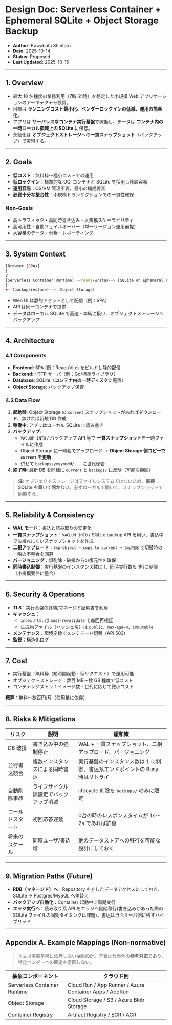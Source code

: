 # Design Doc: Serverless Container + Ephemeral SQLite + Object Storage Backup

- **Author:** Kawabata Shintaro
- **Date:** 2025-10-14
- **Status:** Proposed
- **Last Updated:** 2025-10-15

---

## 1. Overview

- 最大 10 名程度の業務利用（7時-21時）を想定した小規模 Web アプリケーションのアーキテクチャ設計。
- 目標は **ランニングコスト最小化、ベンダーロックインの低減、運用の簡素化**。
- アプリは **サーバレスなコンテナ実行基盤**で稼働し、データは **コンテナ内の一時ローカル領域上の SQLite** に保存。
- 永続化は **オブジェクトストレージ**への**一貫スナップショット**（バックアップ）で実現する。

---

## 2. Goals

- **低コスト**：無料枠〜極小コストでの運用
- **低ロックイン**：標準的な OCI コンテナと SQLite を採用し移設容易
- **運用容易**：OS/VM 管理不要、最小の構成要素
- **必要十分な整合性**：小規模トランザクションでの一貫性確保

### Non-Goals
- 高トラフィック・高同時書き込み・大規模スケーラビリティ
- 高可用性・自動フェイルオーバー（単一リージョン運用前提）
- 大容量のデータ・分析・レポーティング

---

## 3. System Context
```bash
[Browser (SPA)]
|
v
[Serverless Container Runtime] --reads/writes--> [SQLite on Ephemeral Local FS]
|
+--(backup/restore)--> [Object Storage]
```

- Web UI は静的アセットとして配信（例：SPA）
- API は同一コンテナで提供
- データはローカル SQLite で高速・単純に扱い、オブジェクトストレージへバックアップ

---

## 4. Architecture

### 4.1 Components
- **Frontend**: SPA (例：React/Vite) をビルドし静的配信
- **Backend**: HTTP サーバ（例：Go/標準ライブラリ）
- **Database**: SQLite（**コンテナ内の一時ディスク**に配置）
- **Object Storage**: バックアップ保管

### 4.2 Data Flow
1. **起動時**: Object Storage の `current` スナップショットがあればダウンロード、無ければ新規 DB 作成
2. **稼働中**: アプリはローカル SQLite に読み書き
3. **バックアップ**:
   - `VACUUM INTO` / バックアップ API 等で **一貫スナップショット**を一時ファイルに作成
   - Object Storage に一時名でアップロード → **Object Storage 側コピーで `current` を更新**
   - 併せて `backups/yyyymmdd/...` に世代保管
4. **終了時**: 最新 DB を同様に `current` と `backups/` に反映（可能な範囲）

> **注**: オブジェクトストレージはファイルシステムではないため、**直接 SQLite を置いて開かない**。必ずローカルで開いて、スナップショットで同期する。

---

## 5. Reliability & Consistency

- **WAL モード**：書込と読み取りの安定化
- **一貫スナップショット**：`VACUUM INTO` / SQLite backup API を用い、書込中でも壊れにくいスナップショットを作成
- **二相アップロード**：`tmp-object → copy to current → tmp削除` で切替時の一瞬の不整合を回避
- **バージョニング**：誤削除・破損からの復元性を確保
- **同時書込制御**：実行基盤のインスタンス数は 1、同時実行数も 1桁に制限（小規模要件に整合）

---

## 6. Security & Operations

- **TLS**：実行基盤の終端/マネージド証明書を利用
- **キャッシュ**：
  - `index.html` は `must-revalidate` で毎回再検証
  - 生成物ファイル（ハッシュ名）は `public, max-age=N, immutable`
- **メンテナンス**：環境変数でメンテモード切替（API 503）
- **監視**：構造化ログ

---

## 7. Cost

- 実行基盤：無料枠（短時間起動・低リクエスト）で運用可能
- オブジェクトストレージ：数百 MB〜数 GB 程度で低コスト
- コンテナレジストリ：イメージ数・世代に応じて微小コスト

**概算**：無料〜数百円/月（使用量に依存）

---

## 8. Risks & Mitigations

| リスク | 説明 | 緩和策 |
|---|---|---|
| DB 破損 | 書き込み中の強制停止 | WAL + 一貫スナップショット、二相アップロード、バージョニング |
| 並行書込競合 | 複数インスタンスによる同時書込 | 実行基盤のインスタンス数は 1 に制御、書込系エンドポイントの Busy 時はリトライ |
| 自動削除事故 | ライフサイクル誤設定でバックアップ消滅 | lifecycle 削除を `backups/` のみに限定 |
| コールドスタート | 初回応答遅延 | 0台の時のレスポンスタイムが 1s〜2s であれば許容 |
| 将来のスケール | 同時ユーザ/書込増 | 他のデータストアへの移行を可能な設計にしておく |

---

## 9. Migration Paths (Future)

- **RDB（マネージド）へ**：Repository を介したデータアクセスにしておき、SQLite → Postgres/MySQL へ差替え
- **バックアップ自動化**：Container 起動中に周期実行
- **エッジ実行へ**：読み取り系 API をエッジへ段階移行(書き込みがあった際の SQLite ファイルの同期タイミングは課題)。書込は当面サーバ側に残すハイブリッド

---

## Appendix A. Example Mappings (Non-normative)

> 本文は実装基盤に依存しない抽象設計。下表は代表例の**参考対応**であり、特定ベンダーへの固定を意図しない。

| 抽象コンポーネント | クラウド例 |
|---|---|
| Serverless Container Runtime | Cloud Run / App Runner / Azure Container Apps / AppRun |
| Object Storage | Cloud Storage / S3 / Azure Blob Storage |
| Container Registry | Artifact Registry / ECR / ACR |
